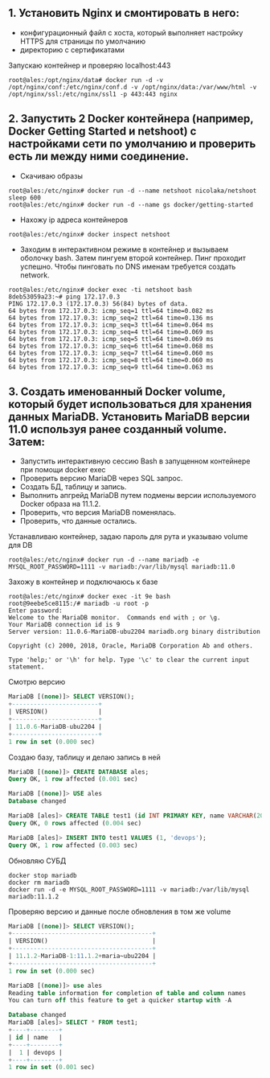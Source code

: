 ## 1. Установить Nginx и смонтировать в него:
- конфигурационный файл с хоста, который выполняет настройку HTTPS для страницы по умолчанию
- директорию с сертификатами

 Запускаю контейнер и проверяю localhost:443
```console
root@ales:/opt/nginx/data# docker run -d -v /opt/nginx/conf:/etc/nginx/conf.d -v /opt/nginx/data:/var/www/html -v /opt/nginx/ssl:/etc/nginx/ssl1 -p 443:443 nginx
```

## 2. Запустить 2 Docker контейнера (например, Docker Getting Started и netshoot) с настройками сети по умолчанию и проверить есть ли между ними соединение.

- Скачиваю образы
```console
root@ales:/etc/nginx# docker run -d --name netshoot nicolaka/netshoot sleep 600
root@ales:/etc/nginx# docker run -d --name gs docker/getting-started
```

- Нахожу ip адреса контейнеров
```console
root@ales:/etc/nginx# docker inspect netshoot
```

- Заходим в интерактивном режиме в контейнер и вызываем оболочку bash. Затем пингуем второй контейнер. Пинг проходит успешно. Чтобы пинговать по DNS именам требуется создать network. 
```console
root@ales:/etc/nginx# docker exec -ti netshoot bash
8deb53059a23:~# ping 172.17.0.3
PING 172.17.0.3 (172.17.0.3) 56(84) bytes of data.
64 bytes from 172.17.0.3: icmp_seq=1 ttl=64 time=0.082 ms
64 bytes from 172.17.0.3: icmp_seq=2 ttl=64 time=0.136 ms
64 bytes from 172.17.0.3: icmp_seq=3 ttl=64 time=0.064 ms
64 bytes from 172.17.0.3: icmp_seq=4 ttl=64 time=0.069 ms
64 bytes from 172.17.0.3: icmp_seq=5 ttl=64 time=0.069 ms
64 bytes from 172.17.0.3: icmp_seq=6 ttl=64 time=0.068 ms
64 bytes from 172.17.0.3: icmp_seq=7 ttl=64 time=0.060 ms
64 bytes from 172.17.0.3: icmp_seq=8 ttl=64 time=0.060 ms
64 bytes from 172.17.0.3: icmp_seq=9 ttl=64 time=0.063 ms
```

## 3. Создать именованный Docker volume, который будет использоваться для хранения данных MariaDB. Установить MariaDB версии 11.0 используя ранее созданный volume. Затем:
- Запустить интерактивную сессию Bash в запущенном контейнере при помощи docker exec
- Проверить версию MariaDB через SQL запрос.
- Создать БД, таблицу и запись.
- Выполнить апгрейд MariaDB путем подмены версии используемого Docker образа на 11.1.2.
- Проверить, что версия MariaDB поменялась.
- Проверить, что данные остались.

Устанавливаю контейнер, задаю пароль для рута и указываю volume для DB
```console
root@ales:/etc/nginx# docker run -d --name mariadb -e MYSQL_ROOT_PASSWORD=1111 -v mariadb:/var/lib/mysql mariadb:11.0
```

Захожу в контейнер и подключаюсь к базе
```console
root@ales:/etc/nginx# docker exec -it 9e bash
root@9eebe5ce8115:/# mariadb -u root -p
Enter password: 
Welcome to the MariaDB monitor.  Commands end with ; or \g.
Your MariaDB connection id is 9
Server version: 11.0.6-MariaDB-ubu2204 mariadb.org binary distribution

Copyright (c) 2000, 2018, Oracle, MariaDB Corporation Ab and others.

Type 'help;' or '\h' for help. Type '\c' to clear the current input statement.
```

Смотрю версию
```SQL
MariaDB [(none)]> SELECT VERSION();
+------------------------+
| VERSION()              |
+------------------------+
| 11.0.6-MariaDB-ubu2204 |
+------------------------+
1 row in set (0.000 sec)
```

Создаю базу, таблицу и делаю запись в ней
```sql
MariaDB [(none)]> CREATE DATABASE ales;
Query OK, 1 row affected (0.001 sec)

MariaDB [(none)]> USE ales
Database changed

MariaDB [ales]> CREATE TABLE test1 (id INT PRIMARY KEY, name VARCHAR(20));
Query OK, 0 rows affected (0.004 sec)

MariaDB [ales]> INSERT INTO test1 VALUES (1, 'devops');
Query OK, 1 row affected (0.003 sec)
```

Обновляю СУБД
```
docker stop mariadb
docker rm mariadb
docker run -d -e MYSQL_ROOT_PASSWORD=1111 -v mariadb:/var/lib/mysql mariadb:11.1.2
```

Проверяю версию и данные после обновления в том же volume
```sql
MariaDB [(none)]> SELECT VERSION();
+---------------------------------------+
| VERSION()                             |
+---------------------------------------+
| 11.1.2-MariaDB-1:11.1.2+maria~ubu2204 |
+---------------------------------------+
1 row in set (0.000 sec)

MariaDB [(none)]> use ales
Reading table information for completion of table and column names
You can turn off this feature to get a quicker startup with -A

Database changed
MariaDB [ales]> SELECT * FROM test1;
+----+--------+
| id | name   |
+----+--------+
|  1 | devops |
+----+--------+
1 row in set (0.001 sec)
```
